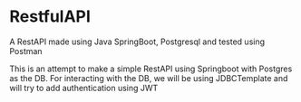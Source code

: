 # RestfulAPI
A RestAPI made using Java SpringBoot, Postgresql and tested using Postman

This is an attempt to make a simple RestAPI using Springboot with Postgres as the DB. For interacting with the DB, we will be using JDBCTemplate and will try to add authentication using JWT
